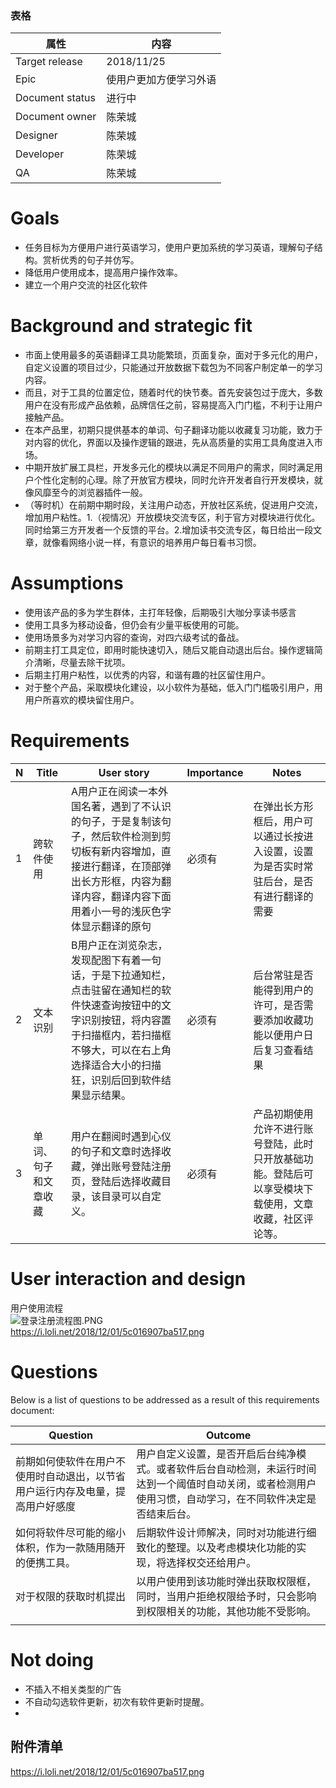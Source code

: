 

### 表格
属性 | 内容
---|---
Target release  | 2018/11/25
Epic            | 使用户更加方便学习外语
Document status | 进行中
Document owner  | 陈荣城
Designer        | 陈荣城
Developer       | 陈荣城
QA              | 陈荣城


# Goals
- 任务目标为方便用户进行英语学习，使用户更加系统的学习英语，理解句子结构。赏析优秀的句子并仿写。
- 降低用户使用成本，提高用户操作效率。
- 建立一个用户交流的社区化软件

# Background and strategic fit
- 市面上使用最多的英语翻译工具功能繁琐，页面复杂，面对于多元化的用户，自定义设置的项目过少，只能通过开放数据下载包为不同客户制定单一的学习内容。
- 而且，对于工具的位置定位，随着时代的快节奏。首先安装包过于庞大，多数用户在没有形成产品依赖，品牌信任之前，容易提高入门门槛，不利于让用户接触产品。
- 在本产品里，初期只提供基本的单词、句子翻译功能以收藏复习功能，致力于对内容的优化，界面以及操作逻辑的跟进，先从高质量的实用工具角度进入市场。
- 中期开放扩展工具栏，开发多元化的模块以满足不同用户的需求，同时满足用户个性化定制的心理。除了开放官方模块，同时允许开发者自行开发模块，就像风靡至今的浏览器插件一般。
- （等时机）在前期中期时段，关注用户动态，开放社区系统，促进用户交流，增加用户粘性。1.（视情况）开放模块交流专区，利于官方对模块进行优化。同时给第三方开发者一个反馈的平台。2.增加读书交流专区，每日给出一段文章，就像看网络小说一样，有意识的培养用户每日看书习惯。

# Assumptions
- 使用该产品的多为学生群体，主打年轻像，后期吸引大咖分享读书感言
- 使用工具多为移动设备，但仍会有少量平板使用的可能。
- 使用场景多为对学习内容的查询，对四六级考试的备战。
- 前期主打工具定位，即用时能快速切入，随后又能自动退出后台。操作逻辑简介清晰，尽量去除干扰项。
- 后期主打用户粘性，以优秀的内容，和谐有趣的社区留住用户。
- 对于整个产品，采取模块化建设，以小软件为基础，低入门门槛吸引用户，用用户所喜欢的模块留住用户。

# Requirements

N | Title | User story | Importance| Notes
---|---|---|---|---
  1     | 跨软件使用 |A用户正在阅读一本外国名著，遇到了不认识的句子，于是复制该句子，然后软件检测到剪切板有新内容增加，直接进行翻译，在顶部弹出长方形框，内容为翻译内容，翻译内容下面用着小一号的浅灰色字体显示翻译的原句| 必须有 |在弹出长方形框后，用户可以通过长按进入设置，设置为是否实时常驻后台，是否有进行翻译的需要   
  2     | 文本识别 |B用户正在浏览杂志，发现配图下有着一句话，于是下拉通知栏，点击驻留在通知栏的软件快速查询按钮中的文字识别按钮，将内容置于扫描框内，若扫描框不够大，可以在右上角选择适合大小的扫描狂，识别后回到软件结果显示结果。  | 必须有 |   后台常驻是否能得到用户的许可，是否需要添加收藏功能以便用户日后复习查看结果 
  3     | 单词、句子和文章收藏    |用户在翻阅时遇到心仪的句子和文章时选择收藏，弹出账号登陆注册页，登陆后选择收藏目录，该目录可以自定义。|必须有|产品初期使用允许不进行账号登陆，此时只开放基础功能。登陆后可以享受模块下载使用，文章收藏，社区评论等。

# User interaction and design
用户使用流程  
![登录注册流程图.PNG](https://i.loli.net/2018/12/01/5c016907ba517.png)  
https://i.loli.net/2018/12/01/5c016907ba517.png

# Questions
Below is a list of questions to be addressed as a result of this requirements document:

Question | Outcome
---|---
前期如何使软件在用户不使用时自动退出，以节省用户运行内存及电量，提高用户好感度 | 用户自定义设置，是否开启后台纯净模式。或者软件后台自动检测，未运行时间达到一个阈值时自动关闭，或者检测用户使用习惯，自动学习，在不同软件决定是否结束后台。 
|如何将软件尽可能的缩小体积，作为一款随用随开的便携工具。|后期软件设计师解决，同时对功能进行细致化的整理。以及考虑模块化功能的实现，将选择权交还给用户。
|对于权限的获取时机提出|以用户使用到该功能时弹出获取权限框，同时，当用户拒绝权限给予时，只会影响到权限相关的功能，其他功能不受影响。
|           |

# Not doing
- 不插入不相关类型的广告
- 不自动勾选软件更新，初次有软件更新时提醒。
- 


## 附件清单
https://i.loli.net/2018/12/01/5c016907ba517.png
